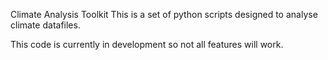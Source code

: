 Climate Analysis Toolkit
This is a set of python scripts designed to analyse climate datafiles. 

This code is currently in development so not all features will work. 
